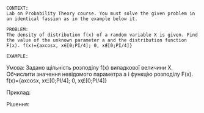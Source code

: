 ```
CONTEXT:
Lab on Probability Theory course. You must solve the given problem in an identical fassion as in the example below it.

PROBLEM:
The density of distribution f(x) of a random variable X is given. Find the value of the unknown parameter a and the distribution function F(x). f(x)={axcosx, x∈[0;PI/4]; 0, x∉[0;PI/4]}

EXAMPLE:
```

Умова:
Задано щільність розподілу f(x) випадкової величини Х. Обчислити значення невідомого параметра a і функцію розподілу F(x). f(x)={axcosx, x∈[0;PI/4]; 0, x∉[0;PI/4]}

Приклад:

Рішення:
